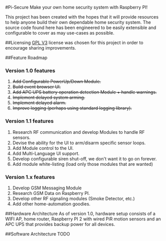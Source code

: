 #Pi-Secure
Make your own home security system with Raspberry PI!

This project has been created with the hopes that it will provide resources to help anyone build their own dependable home security system.  The source code found here has been engineered to be easily extensible and configurable to cover as may use-cases as possible.

##Licensing
[GPL V3](http://www.gnu.org/licenses/) license was chosen for this project in order to encourage sharing improvements.

##Feature Roadmap

### Version 1.0 features
1. ~~Add Configurable PowerUp/Down Module.~~
2. ~~Build event browser UI.~~
3. ~~Add APC UPS battery operation detection Module + handle warnings.~~
4. ~~Implement delayed system arming.~~
5. ~~Implement delayed alarm.~~
6. ~~Improve logging (perhaps using standard logging library).~~

### Version 1.1 features
1. Research RF communication and develop Modules to handle RF sensors.
2. Devise the ability for the UI to arm/disarm specific sensor loops.
3. Add Module control to the UI.
4. Add Multi-Language UI support.
5. Develop configurable siren shut-off, we don't want it to go on forever.
6. Add module white-listing (load only those modules that are wanted)

### Version 1.x features
1. Develop GSM Messaging Module
2. Research GSM Data on Raspberry PI. 
3. Develop other RF signaling modules (Smoke Detector, etc.)
4. Add other home-automation goodies.

##Hardware Architecture
As of version 1.0, hardware setup consists of a WIFI AP, home router, Raspberry PI 2 with wired PiR motion sensors and an APC UPS that provides backup power for all devices.
 

##Software Architecture
TODO